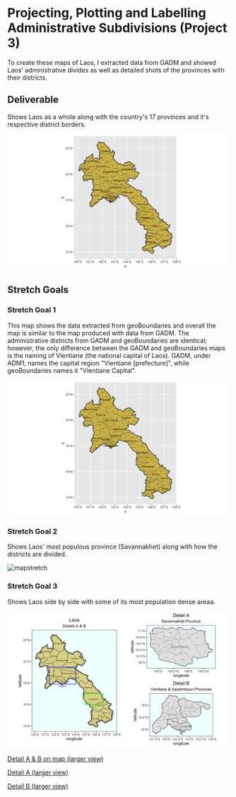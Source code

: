 # Projecting, Plotting and Labelling Administrative Subdivisions (Project 3)

To create these maps of Laos, I extracted data from GADM and showed Laos' administrative divides as well as detailed shots of the provinces with their districts. 

## Deliverable 

Shows Laos as a whole along with the country's 17 provinces and it's respective district borders. 

![laosmap](laos.png)

## Stretch Goals

### Stretch Goal 1

This map shows the data extracted from geoBoundaries and overall the map is similar to the map produced with data from GADM. The administrative districts from GADM and geoBoundaries are identical; however, the only difference between the GADM and geoBoundaries maps is the naming of Vientiane (the national capital of Laos). GADM, under ADM1, names the capital region "Vientiane [prefecture]", while geoBoundaries names it "Vientiane Capital". 

![geoboundariesmap](laos_geoboundaries.png)

### Stretch Goal 2

Shows Laos' most populous province (Savannakhet) along with how the districts are divided. 

![mapstretch](savannakhét.png)

### Stretch Goal 3

Shows Laos side by side with some of its most population dense areaa. 

![detail](detailab_laos.png) 

[Detail A & B on map (larger view)](laos_rectangles.png)

[Detail A (larger view)](laos_detailA.png)

[Detail B (larger view)](laos_detailB.png)



